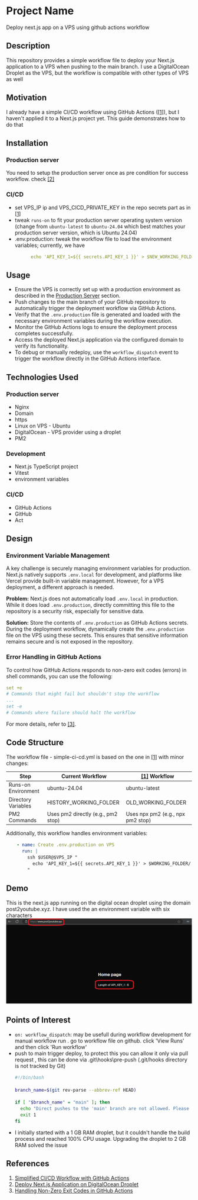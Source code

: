 <h1>Project Name</h1>
Deploy next.js app on a VPS using github actions workflow



<h2>Description</h2>
This repository provides a simple workflow file to deploy your Next.js application to a VPS when pushing to the main branch. I use a DigitalOcean Droplet as the VPS, but the workflow is compatible with other types of VPS as well

<h2>Motivation</h2>
I already have a simple CI/CD workflow using GitHub Actions (<a href='#ref1'>[1]</a>), but I haven't applied it to a Next.js project yet. This guide demonstrates how to do that

<h2>Installation</h2>

<h3>Production server</h3>
You need to setup the production server once as pre condition for success workflow. check <a href='#ref2'>[2]</a>



<h3>CI/CD</h3>
<ul>
<li>set VPS_IP ip and VPS_CICD_PRIVATE_KEY in the repo secrets part as in <a href='#ref1'>[1]</a></li>
<li>tweak <code>runs-on</code> to fit your production server operating system version (change from <code>ubuntu-latest</code> to <code>ubuntu-24.04</code> which best matches your production server version, which is Ubuntu 24.04)</li>
<li>.env.production: tweak the workflow file to load the environment variables; currently, we have

```yml
      echo 'API_KEY_1=${{ secrets.API_KEY_1 }}' > $NEW_WORKING_FOLDER/.env.production
```

</li>
</ul>


<h2>Usage</h2>
<ul>
  <li>Ensure the VPS is correctly set up with a production environment as described in the <a href="#ref2">Production Server</a> section.</li>
  <li>Push changes to the main branch of your GitHub repository to automatically trigger the deployment workflow via GitHub Actions.</li>
  <li>Verify that the <code>.env.production</code> file is generated and loaded with the necessary environment variables during the workflow execution.</li>
  <li>Monitor the GitHub Actions logs to ensure the deployment process completes successfully.</li>
  <li>Access the deployed Next.js application via the configured domain to verify its functionality.</li>
  <li>To debug or manually redeploy, use the <code>workflow_dispatch</code> event to trigger the workflow directly in the GitHub Actions interface.</li>
</ul>



<h2>Technologies Used</h2>

<h3>Production server</h3>
<ul>
  <li>Nginx</li>
  <li>Domain</li>
  <li>https</li>
  <li>Linux on VPS - Ubuntu</li>
  <li>DigitalOcean - VPS provider using a droplet</li>
  <li>PM2</li>
</ul>


<h3>Development</h3>
<ul>
  <li>Next.js TypeScript project</li>
  <li>Vitest</li>
  <li>environment variables</li>
</ul>

<h3>CI/CD</h3>
<ul>
  <li>GitHub Actions</li>
  <li>GitHub</li>
  <li>Act</li>
</ul>

<h2>Design</h2>

<h3>Environment Variable Management</h3>

<p>A key challenge is securely managing environment variables for production. Next.js natively supports <code>.env.local</code> for development, and platforms like Vercel provide built-in variable management. However, for a VPS deployment, a different approach is needed.</p>

<p><strong>Problem:</strong> Next.js does not automatically load <code>.env.local</code> in production. While it does load <code>.env.production</code>, directly committing this file to the repository is a security risk, especially for sensitive data.</p>

<p><strong>Solution:</strong> Store the contents of <code>.env.production</code> as GitHub Actions secrets. During the deployment workflow, dynamically create the <code>.env.production</code> file on the VPS using these secrets. This ensures that sensitive information remains secure and is not exposed in the repository.</p>

<h3>Error Handling in GitHub Actions</h3>

<p>To control how GitHub Actions responds to non-zero exit codes (errors) in shell commands, you can use the following:</p>

```yml
set +e
# Commands that might fail but shouldn't stop the workflow
...
set -e
# Commands where failure should halt the workflow
```

<p>For more details, refer to <a href='#ref3'>[3]</a>.</p>

<h2>Code Structure</h2>

The workflow file - simple-ci-cd.yml is based on the one in <a href='#ref1'>[1]</a> with minor changes:

<table> 
<thead> 
<tr> <th>Step</th> <th>Current Workflow</th> <th><a href='#ref1'>[1]</a> Workflow</th> </tr> 
</thead> 
<tbody> 
<tr> <td>Runs-on Environment</td> <td>ubuntu-24.04</td> <td>ubuntu-latest</td> </tr> <tr> <td>Directory Variables</td> <td>HISTORY_WORKING_FOLDER</td> <td>OLD_WORKING_FOLDER</td> </tr>
<tr> <td>PM2 Commands</td> <td>Uses pm2 directly (e.g., pm2 stop)</td> <td>Uses npx pm2 (e.g., npx pm2 stop)</td> </tr> 
</tbody> 
</table>

Additionally, this workflow handles environment variables:

```yml
    - name: Create .env.production on VPS
      run: |
        ssh $USER@$VPS_IP "
          echo 'API_KEY_1=${{ secrets.API_KEY_1 }}' > $WORKING_FOLDER/.env.production
        "
```




<h2>Demo</h2>
This is the next.js app running on the digital ocean droplet using the domain post2youtube.xyz. I have used the an environment variable with six characters



<img src='./figs/demo.png'/>

<h2>Points of Interest</h2>
<ul>
    <li><code>on: workflow_dispatch</code>: may be usefull during workflow development for manual workflow run . go to workflow file on github. click 'View Runs' and then click 'Run workflow'</li>
    <li>push to main trigger deploy, to protect this you can allow it only via pull request , this can be done via .git\hooks\pre-push (.git/hooks directory is not tracked by Git)

```bash
#!/bin/bash

branch_name=$(git rev-parse --abbrev-ref HEAD)

if [ "$branch_name" = "main" ]; then
  echo "Direct pushes to the 'main' branch are not allowed. Please create a pull request."
  exit 1
fi
```
  </li>
  <li>I initially started with a 1 GB RAM droplet, but it couldn't handle the build process and reached 100% CPU usage. Upgrading the droplet to 2 GB RAM solved the issue</li>
</ul>


<h2>References</h2>
<ol>
    <li id='ref1'><a href='https://youtu.be/sEBGmPZh75U?si=wUANX2Pu-Sk6iQxI'>Simplified CI/CD Workflow with GitHub Actions </a></li>
    <li id='ref2'><a href='https://youtu.be/yzbyCWkbcZA?si=_ftdj0fWMoGubTKI'>Deploy Next.js Application on DigitalOcean Droplet</a></li>
    <li id='ref3'><a href='https://youtu.be/ek8K3GLcrm4?si=ota-sa_lVReZTuyY'> Handling Non-Zero Exit Codes in GitHub Actions </a></li>
</ol>

